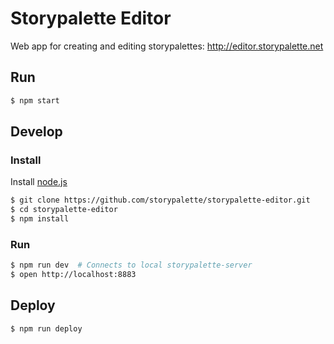# Storypalette Editor

Web app for creating and editing storypalettes: http://editor.storypalette.net

## Run

```sh
$ npm start
```

## Develop

### Install

Install [node.js](http://nodejs.org)

```sh
$ git clone https://github.com/storypalette/storypalette-editor.git
$ cd storypalette-editor
$ npm install
```

### Run

```sh
$ npm run dev  # Connects to local storypalette-server
$ open http://localhost:8883
```

## Deploy

```sh
$ npm run deploy
```

